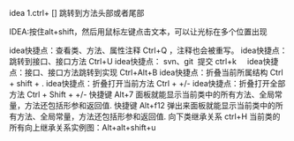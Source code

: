 idea
    1.ctrl+ [] 跳转到方法头部或者尾部
    
  IDEA:按住alt+shift，然后用鼠标左键点击文本，可以让光标在多个位置出现
  
  
idea快捷点：查看类、方法、属性注释 Ctrl+Q ，注释也会被重写。
idea快捷点：跳转到接口、接口方法 Ctrl+U
idea快捷点： svn、git  提交 ctrl+k     
idea快捷点：接口、接口方法跳转到实现 Ctrl+Alt+B
idea快捷点：折叠当前所属结构 Ctrl + shift + .
idea快捷点：折叠打开当前方法  Ctrl + +/-
idea快捷点：折叠打开全部方法  Ctrl + Shift + +/-
快捷键 Alt+7 面板就能显示当前类中的所有方法、全局常量，方法还包括形参和返回值.
快捷键 Alt+f12 弹出来面板就能显示当前类中的所有方法、全局常量，方法还包括形参和返回值.
向下类继承关系 ctrl+H
当前类的所有向上继承关系实例图：Alt+alt+shift+u

